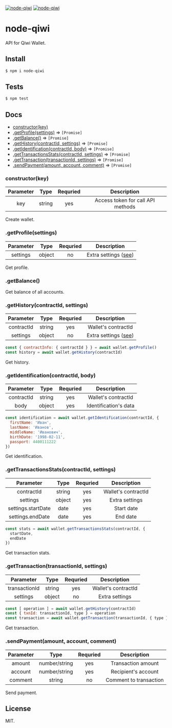 [![node-qiwi](https://img.shields.io/npm/v/node-qiwi.svg?style=flat-square)](https://www.npmjs.com/package/node-qiwi/)
[![node-qiwi](https://img.shields.io/badge/code%20style-standard-brightgreen.svg?style=flat-square)](http://standardjs.com/)

# node-qiwi

API for Qiwi Wallet.

## Install

```sh
$ npm i node-qiwi
```

## Tests

```sh
$ npm test
```

## Docs

* [constructor(key)](#constructorkey)
* [.getProfile(settings)](#getprofilesettings) ⇒ `[Promise]`
* [.getBalance()](#getbalance) ⇒ `[Promise]`
* [.getHistory(contractId, settings)](#gethistorycontractid-settings) ⇒ `[Promise]`
* [.getIdentification(contractId, body)](#getidentificationcontractid-body) ⇒ `[Promise]`
* [.getTransactionsStats(contractId, settings)](#gettransactionsstatscontractid-settings) ⇒ `[Promise]`
* [.getTransaction(transactionId, settings)](#gettransaction-transactionid-settings) ⇒ `[Promise]`
* [.sendPayment(amount, account, comment)](#sendpaymentamount-account-comment) ⇒ `[Promise]`

### constructor(key)

| Parameter  | Type      | Requried  | Description  |
|:-----------:|:---------:|:---------:|:------------:|
| key        | string    | yes       | Access token for call API methods |

Create wallet.

### .getProfile(settings)

| Parameter  | Type      | Requried  | Description  |
|:-----------:|:---------:|:---------:|:------------:|
| settings   | object    | no        | Extra settings ([see](https://developer.qiwi.com/ru/qiwi-wallet-personal/#profile)) |

Get profile.

### .getBalance()

Get balance of all accounts.

### .getHistory(contractId, settings)

| Parameter  | Type      | Requried  | Description  |
|:-----------:|:---------:|:---------:|:------------:|
| contractId | string    | yes       | Wallet's contractId |
| settings   | object    | no        | Extra settings ([see](https://developer.qiwi.com/ru/qiwi-wallet-personal/#payments_history)) |

```js
const { contractInfo: { contractId } } = await wallet.getProfile()
const history = await wallet.getHistory(contractId)
```

Get history.

### .getIdentification(contractId, body)

| Parameter  | Type      | Requried  | Description  |
|:-----------:|:---------:|:---------:|:------------:|
| contractId | string    | yes       | Wallet's contractId |
| body       | object    | yes       | Identification's data |

```js
const identification = await wallet.getIdentification(contractId, {
  firstName: 'Иван',
  lastName: 'Иванов',
  middleName: 'Иванович',
  birthDate: '1998-02-11',
  passport: 4400111222
})
```

Get identification.

### .getTransactionsStats(contractId, settings)

| Parameter  | Type      | Requried  | Description  |
|:-----------:|:---------:|:---------:|:------------:|
| contractId | string    | yes       | Wallet's contractId |
| settings   | object    | yes       | Extra settings |
| settings.startDate | date    | yes       | Start date |
| settings.endDate | date    | yes       | End date |

```js
const stats = await wallet.getTransactionsStats(contractId, {
  startDate,
  endDate
})
```

Get transaction stats.

### .getTransaction(transactionId, settings)

| Parameter  | Type      | Requried  | Description  |
|:-----------:|:---------:|:---------:|:------------:|
| transactionId | string    | yes       | Wallet's contractId |
| settings   | object    | no        | Extra settings |

```js
const [ operation ] = await wallet.getHistory(contractId)
const { txnId: transactionId, type } = operation
const transaction = await wallet.getTransaction(transactionId, { type })
```

Get transaction.

### .sendPayment(amount, account, comment)

| Parameter  | Type          | Requried  | Description  |
|:-----------:|:-------------:|:---------:|:------------:|
| amount     | number/string | yes       | Transaction amount     |
| account    | number/string | yes       | Recipient's account    |
| comment    | string        | no        | Comment to transaction |

Send payment.

## License

MIT.
